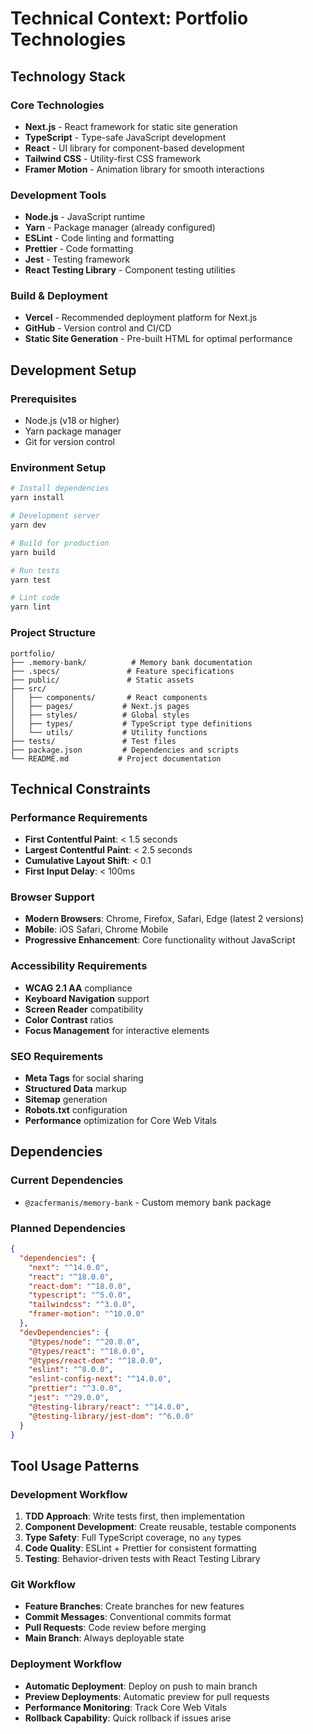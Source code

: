 # Technical Context: Portfolio Technologies

## Technology Stack

### Core Technologies

- **Next.js** - React framework for static site generation
- **TypeScript** - Type-safe JavaScript development
- **React** - UI library for component-based development
- **Tailwind CSS** - Utility-first CSS framework
- **Framer Motion** - Animation library for smooth interactions

### Development Tools

- **Node.js** - JavaScript runtime
- **Yarn** - Package manager (already configured)
- **ESLint** - Code linting and formatting
- **Prettier** - Code formatting
- **Jest** - Testing framework
- **React Testing Library** - Component testing utilities

### Build & Deployment

- **Vercel** - Recommended deployment platform for Next.js
- **GitHub** - Version control and CI/CD
- **Static Site Generation** - Pre-built HTML for optimal performance

## Development Setup

### Prerequisites

- Node.js (v18 or higher)
- Yarn package manager
- Git for version control

### Environment Setup

```bash
# Install dependencies
yarn install

# Development server
yarn dev

# Build for production
yarn build

# Run tests
yarn test

# Lint code
yarn lint
```

### Project Structure

```
portfolio/
├── .memory-bank/          # Memory bank documentation
├── .specs/               # Feature specifications
├── public/               # Static assets
├── src/
│   ├── components/       # React components
│   ├── pages/           # Next.js pages
│   ├── styles/          # Global styles
│   ├── types/           # TypeScript type definitions
│   └── utils/           # Utility functions
├── tests/               # Test files
├── package.json         # Dependencies and scripts
└── README.md           # Project documentation
```

## Technical Constraints

### Performance Requirements

- **First Contentful Paint**: < 1.5 seconds
- **Largest Contentful Paint**: < 2.5 seconds
- **Cumulative Layout Shift**: < 0.1
- **First Input Delay**: < 100ms

### Browser Support

- **Modern Browsers**: Chrome, Firefox, Safari, Edge (latest 2 versions)
- **Mobile**: iOS Safari, Chrome Mobile
- **Progressive Enhancement**: Core functionality without JavaScript

### Accessibility Requirements

- **WCAG 2.1 AA** compliance
- **Keyboard Navigation** support
- **Screen Reader** compatibility
- **Color Contrast** ratios
- **Focus Management** for interactive elements

### SEO Requirements

- **Meta Tags** for social sharing
- **Structured Data** markup
- **Sitemap** generation
- **Robots.txt** configuration
- **Performance** optimization for Core Web Vitals

## Dependencies

### Current Dependencies

- `@zacfermanis/memory-bank` - Custom memory bank package

### Planned Dependencies

```json
{
  "dependencies": {
    "next": "^14.0.0",
    "react": "^18.0.0",
    "react-dom": "^18.0.0",
    "typescript": "^5.0.0",
    "tailwindcss": "^3.0.0",
    "framer-motion": "^10.0.0"
  },
  "devDependencies": {
    "@types/node": "^20.0.0",
    "@types/react": "^18.0.0",
    "@types/react-dom": "^18.0.0",
    "eslint": "^8.0.0",
    "eslint-config-next": "^14.0.0",
    "prettier": "^3.0.0",
    "jest": "^29.0.0",
    "@testing-library/react": "^14.0.0",
    "@testing-library/jest-dom": "^6.0.0"
  }
}
```

## Tool Usage Patterns

### Development Workflow

1. **TDD Approach**: Write tests first, then implementation
2. **Component Development**: Create reusable, testable components
3. **Type Safety**: Full TypeScript coverage, no `any` types
4. **Code Quality**: ESLint + Prettier for consistent formatting
5. **Testing**: Behavior-driven tests with React Testing Library

### Git Workflow

- **Feature Branches**: Create branches for new features
- **Commit Messages**: Conventional commits format
- **Pull Requests**: Code review before merging
- **Main Branch**: Always deployable state

### Deployment Workflow

- **Automatic Deployment**: Deploy on push to main branch
- **Preview Deployments**: Automatic preview for pull requests
- **Performance Monitoring**: Track Core Web Vitals
- **Rollback Capability**: Quick rollback if issues arise
